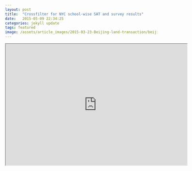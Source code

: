 ```yaml
---
layout: post
title:  "Crossfilter for NYC school-wise SAT and survey results"
date:   2015-05-09 22:34:25
categories: jekyll update
tags: featured
image: /assets/article_images/2015-03-23-Beijing-land-transaction/beijing_watercolor.jpeg
---
```


<iframe src="https://github.com/casey-huang/casey-huang.github.io/edit/master/assets/crossfilter/" width="600" height="400" marginwidth="0" marginheight="0" scrolling="no"></iframe>

